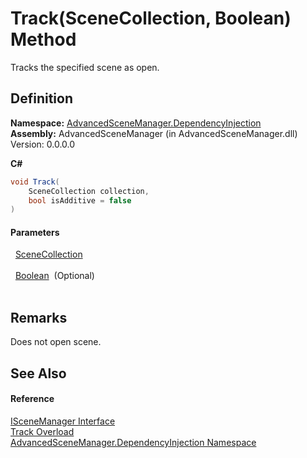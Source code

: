 # Track(SceneCollection, Boolean) Method


Tracks the specified scene as open.



## Definition
**Namespace:** <a href="N_AdvancedSceneManager_DependencyInjection.md">AdvancedSceneManager.DependencyInjection</a>  
**Assembly:** AdvancedSceneManager (in AdvancedSceneManager.dll) Version: 0.0.0.0

**C#**
``` C#
void Track(
	SceneCollection collection,
	bool isAdditive = false
)
```



#### Parameters
<dl><dt>  <a href="T_AdvancedSceneManager_Models_SceneCollection.md">SceneCollection</a></dt><dd> </dd><dt>  <a href="https://learn.microsoft.com/dotnet/api/system.boolean" target="_blank" rel="noopener noreferrer">Boolean</a>  (Optional)</dt><dd> </dd></dl>

## Remarks
Does not open scene.

## See Also


#### Reference
<a href="T_AdvancedSceneManager_DependencyInjection_ISceneManager.md">ISceneManager Interface</a>  
<a href="Overload_AdvancedSceneManager_DependencyInjection_ISceneManager_Track.md">Track Overload</a>  
<a href="N_AdvancedSceneManager_DependencyInjection.md">AdvancedSceneManager.DependencyInjection Namespace</a>  
